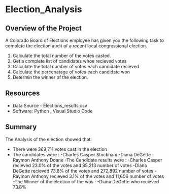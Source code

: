 # Election_Analysis

## Overview of the Project
A Colorado Board of Elections employee has given you the following task to complete the election audit of a recent local
congressional election.
1. Calculate the total number of the votes casted.
2. Get a complete list of candidates whoe recieved votes
3. Calculate the total number of votes each candidate recieved
4. Calculate the percenatage of votes each candidate won
5. Determin the winner of the election.

## Resources 
- Data Source - Elections_results.csv
- Software: Python , Visual Studio Code

## Summary
The Analysis of the election showed that:
- There were 369,711 votes cast in the election
- The candidates were :
   -Charles Casper Stockham
   -Diana DeGette
   -Raymon Anthony Doane
-The Candidate results were :
    -Charles Casper recieved 23.0% of the votes and 85,213 number of votes
    -Diana DeGette recieved 73.8% of the votes and 272,892 number of votes
    -Raymon Anthony recieved  3.1% of the votes and 11,606 number of votes
 -The Winner of the election of the was :
      -Diana DeGette who recieved 73.8% 
